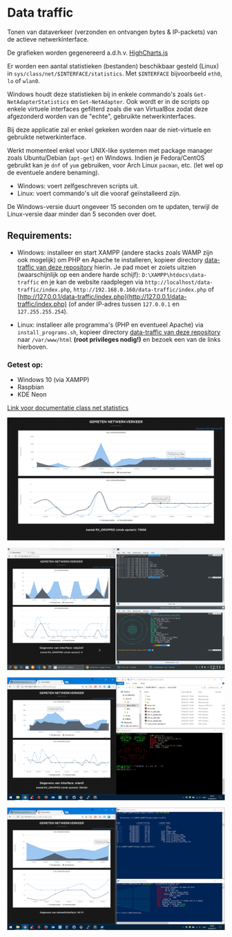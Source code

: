 # Data traffic
Tonen van dataverkeer (verzonden en ontvangen bytes & IP-packets) van de actieve netwerkinterface.

De grafieken worden gegenereerd a.d.h.v. [HighCharts.js](https://www.highcharts.com/)


Er worden een aantal statistieken (bestanden) beschikbaar gesteld (Linux) in `sys/class/net/$INTERFACE/statistics`. Met `$INTERFACE` bijvoorbeeld `eth0`, `lo` of `wlan0`.

Windows houdt deze statistieken bij in enkele commando's zoals `Get-NetAdapterStatistics` en `Get-NetAdapter`. Ook wordt er in de scripts op enkele virtuele interfaces gefilterd zoals die van VirtualBox zodat deze afgezonderd worden van de "echte", gebruikte netwerkinterfaces.

Bij deze applicatie zal er enkel gekeken worden naar de niet-virtuele en gebruikte netwerkinterface.

Werkt momenteel enkel voor UNIX-like systemen met package manager zoals Ubuntu/Debian (`apt-get`) en Windows. Indien je Fedora/CentOS gebruikt kan je `dnf` of `yum` gebruiken, voor Arch Linux `pacman`, etc. (let wel op de eventuele andere benaming).


- Windows: voert zelfgeschreven scripts uit.
- Linux: voert commando's uit die vooraf geïnstalleerd zijn.

De Windows-versie duurt ongeveer 15 seconden om te updaten, terwijl de Linux-versie daar minder dan 5 seconden over doet.

## Requirements:

- Windows: installeer en start XAMPP (andere stacks zoals WAMP zijn ook mogelijk) om PHP en Apache te installeren, kopieer directory [data-traffic van deze repository](https://github.com/RobinBauwens/Data-traffic/tree/master/files/data-traffic) hierin. Je pad moet er zoiets uitzien (waarschijnlijk op een andere harde schijf): `D:\XAMPP\htdocs\data-traffic` en je kan de website raadplegen via `http://localhost/data-traffic/index.php`, `http://192.168.0.160/data-traffic/index.php` of [http://127.0.0.1/data-traffic/index.php](http://127.0.0.1/data-traffic/index.php) (of ander IP-adres tussen `127.0.0.1` en `127.255.255.254`).

- Linux: installeer alle programma's (PHP en eventueel Apache) via `install_programs.sh`, kopieer directory [data-traffic van deze repository](https://github.com/RobinBauwens/Data-traffic/tree/master/files/data-traffic) naar `/var/www/html` **(root privileges nodig!)** en bezoek een van de links hierboven.

### Getest op:

- Windows 10 (via XAMPP)
- Raspbian
- KDE Neon


[Link voor documentatie class net statistics](https://www.kernel.org/doc/Documentation/ABI/testing/sysfs-class-net-statistics)

![Demonstratie applicatie](img/Demo.PNG)

![Demonstratie applicatie KDE Neon](img/KDE-Neon.png)

![Demonstratie applicatie Raspbian](img/Raspbian.PNG)

![Demonstratie applicatie Windows 10](img/Windows&#32;10.PNG)
